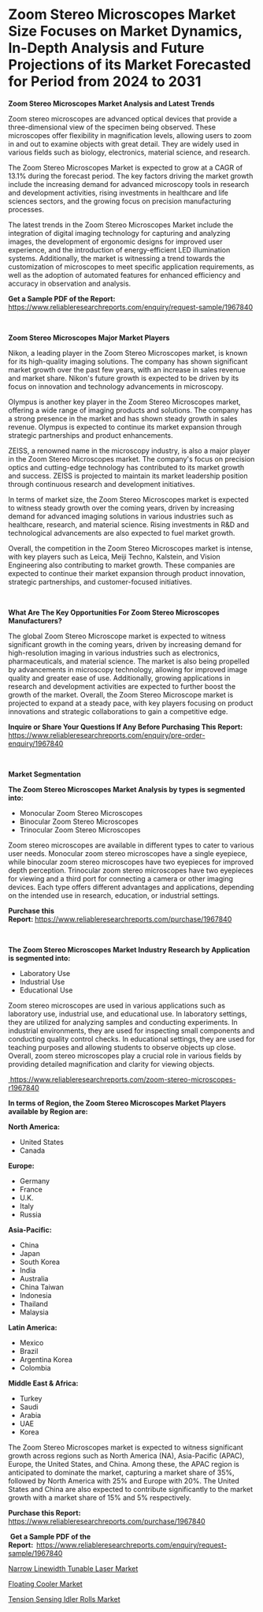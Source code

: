 <p><h1>Zoom Stereo Microscopes Market Size Focuses on Market Dynamics, In-Depth Analysis and Future Projections of its Market Forecasted for Period from 2024 to 2031</h1></p><p><strong>Zoom Stereo Microscopes Market Analysis and Latest Trends</strong></p>
<p><p>Zoom stereo microscopes are advanced optical devices that provide a three-dimensional view of the specimen being observed. These microscopes offer flexibility in magnification levels, allowing users to zoom in and out to examine objects with great detail. They are widely used in various fields such as biology, electronics, material science, and research.</p><p>The Zoom Stereo Microscopes Market is expected to grow at a CAGR of 13.1% during the forecast period. The key factors driving the market growth include the increasing demand for advanced microscopy tools in research and development activities, rising investments in healthcare and life sciences sectors, and the growing focus on precision manufacturing processes.</p><p>The latest trends in the Zoom Stereo Microscopes Market include the integration of digital imaging technology for capturing and analyzing images, the development of ergonomic designs for improved user experience, and the introduction of energy-efficient LED illumination systems. Additionally, the market is witnessing a trend towards the customization of microscopes to meet specific application requirements, as well as the adoption of automated features for enhanced efficiency and accuracy in observation and analysis.</p></p>
<p><strong>Get a Sample PDF of the Report:&nbsp;</strong> <a href="https://www.reliableresearchreports.com/enquiry/request-sample/1967840">https://www.reliableresearchreports.com/enquiry/request-sample/1967840</a></p>
<p>&nbsp;</p>
<p><strong>Zoom Stereo Microscopes Major Market Players</strong></p>
<p><p>Nikon, a leading player in the Zoom Stereo Microscopes market, is known for its high-quality imaging solutions. The company has shown significant market growth over the past few years, with an increase in sales revenue and market share. Nikon's future growth is expected to be driven by its focus on innovation and technology advancements in microscopy.</p><p>Olympus is another key player in the Zoom Stereo Microscopes market, offering a wide range of imaging products and solutions. The company has a strong presence in the market and has shown steady growth in sales revenue. Olympus is expected to continue its market expansion through strategic partnerships and product enhancements.</p><p>ZEISS, a renowned name in the microscopy industry, is also a major player in the Zoom Stereo Microscopes market. The company's focus on precision optics and cutting-edge technology has contributed to its market growth and success. ZEISS is projected to maintain its market leadership position through continuous research and development initiatives.</p><p>In terms of market size, the Zoom Stereo Microscopes market is expected to witness steady growth over the coming years, driven by increasing demand for advanced imaging solutions in various industries such as healthcare, research, and material science. Rising investments in R&D and technological advancements are also expected to fuel market growth.</p><p>Overall, the competition in the Zoom Stereo Microscopes market is intense, with key players such as Leica, Meiji Techno, Kalstein, and Vision Engineering also contributing to market growth. These companies are expected to continue their market expansion through product innovation, strategic partnerships, and customer-focused initiatives.</p></p>
<p>&nbsp;</p>
<p><strong>What Are The Key Opportunities For Zoom Stereo Microscopes Manufacturers?</strong></p>
<p><p>The global Zoom Stereo Microscope market is expected to witness significant growth in the coming years, driven by increasing demand for high-resolution imaging in various industries such as electronics, pharmaceuticals, and material science. The market is also being propelled by advancements in microscopy technology, allowing for improved image quality and greater ease of use. Additionally, growing applications in research and development activities are expected to further boost the growth of the market. Overall, the Zoom Stereo Microscope market is projected to expand at a steady pace, with key players focusing on product innovations and strategic collaborations to gain a competitive edge.</p></p>
<p><strong>Inquire or Share Your Questions If Any Before Purchasing This Report:</strong> <a href="https://www.reliableresearchreports.com/enquiry/pre-order-enquiry/1967840">https://www.reliableresearchreports.com/enquiry/pre-order-enquiry/1967840</a></p>
<p>&nbsp;</p>
<p><strong>Market Segmentation</strong></p>
<p><strong>The Zoom Stereo Microscopes Market Analysis by types is segmented into:</strong></p>
<p><ul><li>Monocular Zoom Stereo Microscopes</li><li>Binocular Zoom Stereo Microscopes</li><li>Trinocular Zoom Stereo Microscopes</li></ul></p>
<p><p>Zoom stereo microscopes are available in different types to cater to various user needs. Monocular zoom stereo microscopes have a single eyepiece, while binocular zoom stereo microscopes have two eyepieces for improved depth perception. Trinocular zoom stereo microscopes have two eyepieces for viewing and a third port for connecting a camera or other imaging devices. Each type offers different advantages and applications, depending on the intended use in research, education, or industrial settings.</p></p>
<p><strong>Purchase this Report:&nbsp;</strong><a href="https://www.reliableresearchreports.com/purchase/1967840">https://www.reliableresearchreports.com/purchase/1967840</a></p>
<p>&nbsp;</p>
<p><strong>The Zoom Stereo Microscopes Market Industry Research by Application is segmented into:</strong></p>
<p><ul><li>Laboratory Use</li><li>Industrial Use</li><li>Educational Use</li></ul></p>
<p><p>Zoom stereo microscopes are used in various applications such as laboratory use, industrial use, and educational use. In laboratory settings, they are utilized for analyzing samples and conducting experiments. In industrial environments, they are used for inspecting small components and conducting quality control checks. In educational settings, they are used for teaching purposes and allowing students to observe objects up close. Overall, zoom stereo microscopes play a crucial role in various fields by providing detailed magnification and clarity for viewing objects.</p></p>
<p><a href="https://www.reliableresearchreports.com/zoom-stereo-microscopes-r1967840">&nbsp;https://www.reliableresearchreports.com/zoom-stereo-microscopes-r1967840</a></p>
<p><strong>In terms of Region, the Zoom Stereo Microscopes Market Players available by Region are:</strong></p>
<p>
    <p> <strong> North America: </strong>
        <ul>
            <li>United States</li>
            <li>Canada</li>
        </ul>
        </p> 
    <p> <strong> Europe: </strong>
        <ul>
            <li>Germany</li>
            <li>France</li>
            <li>U.K.</li>
            <li>Italy</li>
            <li>Russia</li>
        </ul>
        </p> 
    <p> <strong> Asia-Pacific: </strong>
        <ul>
            <li>China</li>
            <li>Japan</li>
            <li>South Korea</li>
            <li>India</li>
            <li>Australia</li>
            <li>China Taiwan</li>
            <li>Indonesia</li>
            <li>Thailand</li>
            <li>Malaysia</li>
        </ul>
        </p> 
    <p> <strong> Latin America: </strong>
        <ul>
            <li>Mexico</li>
            <li>Brazil</li>
            <li>Argentina Korea</li>
            <li>Colombia</li>
        </ul>
        </p> 
    <p> <strong> Middle East & Africa: </strong>
        <ul>
            <li>Turkey</li>
            <li>Saudi</li>
            <li>Arabia</li>
            <li>UAE</li>
            <li>Korea</li>
        </ul>
    </p>
    </p>
<p><p>The Zoom Stereo Microscopes market is expected to witness significant growth across regions such as North America (NA), Asia-Pacific (APAC), Europe, the United States, and China. Among these, the APAC region is anticipated to dominate the market, capturing a market share of 35%, followed by North America with 25% and Europe with 20%. The United States and China are also expected to contribute significantly to the market growth with a market share of 15% and 5% respectively.</p></p>
<p><strong>Purchase this Report: </strong><a href="https://www.reliableresearchreports.com/purchase/1967840">https://www.reliableresearchreports.com/purchase/1967840</a></p>
<p>&nbsp;<strong>Get a Sample PDF of the Report:&nbsp;&nbsp;</strong><a href="https://www.reliableresearchreports.com/enquiry/request-sample/1967840">https://www.reliableresearchreports.com/enquiry/request-sample/1967840</a></p>
<p><strong></strong></p>
<p><p><a href="https://www.linkedin.com/pulse/narrow-linewidth-tunable-laser-market-outlook-industry-overview-v0huf?trackingId=ONr0nvdVNFBwEll4OEJP4w%3D%3D">Narrow Linewidth Tunable Laser Market</a></p><p><a href="https://www.linkedin.com/pulse/floating-cooler-market-analysis-sze-forecasted-period-from-x8lhf?trackingId=BUEPbRChRixJv9Cd3a93PA%3D%3D">Floating Cooler Market</a></p><p><a href="https://www.linkedin.com/pulse/tension-sensing-idler-rolls-market-comprehensive-assessment-j9izf?trackingId=wI6jjIL%2B2F9y7MJf3AufMg%3D%3D">Tension Sensing Idler Rolls Market</a></p></p>